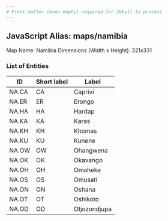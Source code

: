 ```yaml
---
# Front matter (even empty) required for Jekyll to process
---
```


## JavaScript Alias: maps/namibia

Map Name: Namibia
Dimensions (Width x Height): 321x331





### List of Entities

ID | Short label | Label
---|---|---|
NA.CA|CA|Caprivi
NA.ER|ER|Erongo
NA.HA|HA|Hardap
NA.KA|KA|Karas
NA.KH|KH|Khomas
NA.KU|KU|Kunene
NA.OW|OW|Ohangwena
NA.OK|OK|Okavango
NA.OH|OH|Omaheke
NA.OS|OS|Omusati
NA.ON|ON|Oshana
NA.OT|OT|Oshikoto
NA.OD|OD|Otjozondjupa


